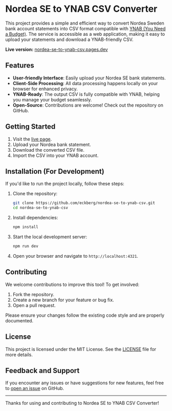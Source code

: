 # Nordea SE to YNAB CSV Converter

This project provides a simple and efficient way to convert Nordea Sweden bank account statements into CSV format compatible with [YNAB (You Need a Budget)](https://ynab.com/). The service is accessible as a web application, making it easy to upload your statements and download a YNAB-friendly CSV.

**Live version:** [nordea-se-to-ynab-csv.pages.dev](https://nordea-se-to-ynab-csv.pages.dev/)

## Features

- **User-friendly Interface**: Easily upload your Nordea SE bank statements.
- **Client-Side Processing**: All data processing happens locally on your browser for enhanced privacy.
- **YNAB-Ready**: The output CSV is fully compatible with YNAB, helping you manage your budget seamlessly.
- **Open-Source**: Contributions are welcome! Check out the repository on GitHub.

## Getting Started

1. Visit the [live page](https://nordea-se-to-ynab-csv.pages.dev/).
2. Upload your Nordea bank statement.
3. Download the converted CSV file.
4. Import the CSV into your YNAB account.

## Installation (For Development)

If you'd like to run the project locally, follow these steps:

1. Clone the repository:
    ```bash
    git clone https://github.com/eckberg/nordea-se-to-ynab-csv.git
    cd nordea-se-to-ynab-csv
    ```

2. Install dependencies:
    ```bash
    npm install
    ```

3. Start the local development server:
    ```bash
    npm run dev
    ```

4. Open your browser and navigate to `http://localhost:4321`.

## Contributing

We welcome contributions to improve this tool! To get involved:

1. Fork the repository.
2. Create a new branch for your feature or bug fix.
3. Open a pull request.

Please ensure your changes follow the existing code style and are properly documented.

## License

This project is licensed under the MIT License. See the [LICENSE](LICENSE) file for more details.

## Feedback and Support

If you encounter any issues or have suggestions for new features, feel free to [open an issue](https://github.com/eckberg/nordea-se-to-ynab-csv/issues) on GitHub.

---

Thanks for using and contributing to Nordea SE to YNAB CSV Converter!
